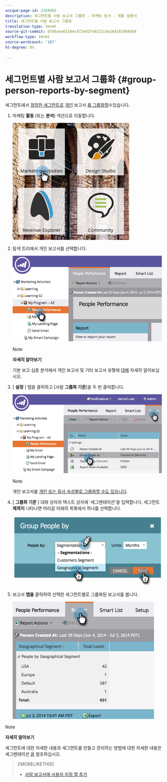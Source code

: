 ```yaml
---
unique-page-id: 2359492
description: 세그먼트별 사람 보고서 그룹화 - 마케팅 문서 - 제품 설명서
title: 세그먼트별 사람 보고서 그룹화
translation-type: tm+mt
source-git-commit: d7d6aee63144c472e02fe0221c4a164183d04dd4
workflow-type: tm+mt
source-wordcount: '187'
ht-degree: 0%

---
```



# 세그먼트별 사람 보고서 그룹화 {#group-person-reports-by-segment}

세그먼트에서 [정의한 세그먼트로](http://docs.marketo.com/display/docs/basic+reporting) [개인](http://docs.marketo.com/display/docs/basic+reporting) 보고서 [를 그룹화할](create-a-segmentation.md)수있습니다.

1. 마케팅 **활동** (또는 **분석**) 섹션으로 이동합니다.

   ![](assets/image2017-3-28-8-3a43-3a9.png)

1. 탐색 트리에서 개인 보고서를 선택합니다.

   ![](assets/image2017-3-28-9-3a25-3a0.png)

   >[!NOTE]
   >
   >**자세히 알아보기**
   >
   >
   >기본 보고 심층 분석에서 개인 보고서 및 기타 보고서 유형에 [대해](http://docs.marketo.com/display/docs/basic+reporting) 자세히 알아보십시오.

1. [ **설정** ] 탭을 클릭하고 [사람 **그룹화 기준**]을 두 번 클릭합니다.

   ![](assets/image2017-3-28-9-3a25-3a22.png)

   >[!NOTE]
   >
   >개인 보고서를 [개인 또는 회사 속성별로 그룹화할 수도 있습니다](http://docs.marketo.com/display/DOCS/Group+Person+Reports+by+Attribute).

1. [ **그룹화 기준** ] 대화 상자의 텍스트 상자에 &#39;세그멘테이션&#39;을 입력합니다. 세그먼트 **제목이** 나타나면 머리글 아래의 목록에서 하나를 선택합니다.

   ![](assets/image2017-3-28-9-3a25-3a55.png)

1. 보고서 **탭을** 클릭하여 선택한 세그먼트별로 그룹화된 보고서를 봅니다.

   ![](assets/image2017-3-28-9-3a26-3a13.png)

>[!NOTE]
>
>**자세히 알아보기**
>
>세그먼트에 대한 자세한 내용과 세그먼트를 만들고 관리하는 방법에 대한 자세한 내용은 세그멘테이션 [을](http://docs.marketo.com/display/docs/segmentation+and+snippets) 참조하십시오.

>[!MORELIKETHIS]
>
>* [사람 보고서에 사용자 지정 열 추가](../../../../product-docs/reporting/basic-reporting/editing-reports/add-custom-columns-to-a-person-report.md)

>



